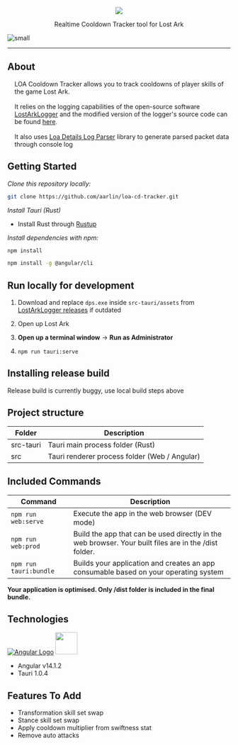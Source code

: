<p align="center">
  <img src="https://github.com/aarlin/loa-cd-tracker/assets/5667435/326aaa78-eb10-4c6c-a469-7d231a71f300">
  <p align="center">Realtime Cooldown Tracker tool for Lost Ark</p>
</p>

![small](https://user-images.githubusercontent.com/5667435/187566044-e150408b-4d5d-4bec-b8b8-211f1dfaf1d1.png)

<hr />

## About

<p style="margin-left: 16px; margin-top: 16px" class="text-body1">
LOA Cooldown Tracker allows you to track cooldowns of player skills of the game Lost Ark.
<br />
<br />
It relies on the logging capabilities of the open-source software
<a href="https://github.com/shalzuth/LostArkLogger" class="custom-link" >LostArkLogger</a> and the modified version of the logger's source code can be found <a href="https://github.com/karaeren/LostArkLogger" class="custom-link">here</a>.
<br/>
<br/>
It also uses <a href="https://github.com/karaeren/loa-details-log-parser" class="custom-link">Loa Details Log Parser</a> library to generate parsed packet data through console log
</p>

## Getting Started

*Clone this repository locally:*

``` bash
git clone https://github.com/aarlin/loa-cd-tracker.git
```

*Install Tauri (Rust)*

- Install Rust through [Rustup](https://rustup.rs/)  

*Install dependencies with npm:*

``` bash
npm install
```

``` bash
npm install -g @angular/cli
```

## Run locally for development

1. Download and replace `dps.exe` inside `src-tauri/assets` from [LostArkLogger releases](https://github.com/shalzuth/LostArkLogger/releases) if outdated  
2. Open up Lost Ark  

3. **Open up a terminal window** -> **Run as Administrator**
4. `npm run tauri:serve`  

## Installing release build

Release build is currently buggy, use local build steps above
 
## Project structure

| Folder    | Description                                   |
|-----------|-----------------------------------------------|
| src-tauri | Tauri main process folder (Rust)              |
| src       | Tauri renderer process folder (Web / Angular) |

## Included Commands

| Command                 | Description                                                                                           |
|-------------------------|-------------------------------------------------------------------------------------------------------|
| `npm run web:serve`     | Execute the app in the web browser (DEV mode)                                                         |
| `npm run web:prod`      | Build the app that can be used directly in the web browser. Your built files are in the /dist folder. |
| `npm run tauri:bundle`  | Builds your application and creates an app consumable based on your operating system                  |

**Your application is optimised. Only /dist folder is included in the final bundle.**

## Technologies 

[![Angular Logo](https://www.vectorlogo.zone/logos/angular/angular-icon.svg)](https://angular.io/) <img src="https://raw.githubusercontent.com/gilbarbara/logos/master/logos/tauri.svg" width="50">

- Angular v14.1.2
- Tauri 1.0.4

## Features To Add

- Transformation skill set swap
- Stance skill set swap
- Apply cooldown multiplier from swiftness stat
- Remove auto attacks
